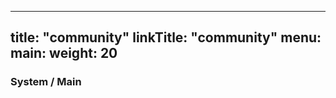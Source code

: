 
---
title: "community"
linkTitle: "community"
menu:
  main:
    weight: 20
---

### System / Main 

